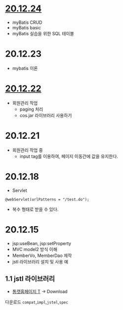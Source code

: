 
# [20.12.24](MyBatis/20.12.24/README.md)
- myBatis CRUD
- myBatis basic
- myBatis 실습을 위한 SQL 테이블

# 20.12.23
- mybatis 이론

# [20.12.22](README/20.12.22.md)
- 회원관리 작업
  - paging 처리
  - cos.jar 라이브러리 사용하기

# 20.12.21
- 회원관리 작업 중
  - input tag를 이용하여, 페이지 이동간에 값을 유지한다.

# 20.12.18
- Servlet 
```
@webServlet(urlPatterns = "/test.do");
```
- 복수 형태로 받을 수 있다.


# 20.12.15
- jsp:useBean, jsp:setProperty
- MVC model2 방식 이해
- MemberVo, MemberDao 제작
- jstl 라이브러리 설치 및 사용 예


## 1.1 jstl 라이브러리
- [톰캣홈페이지 T](https://tomcat.apache.org/taglibs.html) -> Download

다운로드
`compat`,`impl`,`jstel`,`spec`
